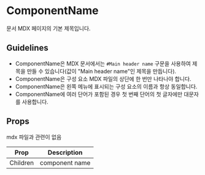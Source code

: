 # ComponentName

문서 MDX 페이지의 기본 제목입니다.

## Guidelines
- ComponentName은 MDX 문서에서는 `#Main header name` 구문을 사용하여 제목을 만들 수 있습니다(값이 "Main header name"인 제목을 만듭니다).
- ComponentName은 구성 요소 MDX 파일의 상단에 한 번만 나타나야 합니다.
- ComponentName은 왼쪽 메뉴에 표시되는 구성 요소의 이름과 항상 동일합니다.
- ComponentName에 여러 단어가 포함된 경우 첫 번째 단어의 첫 글자에만 대문자를 사용합니다.

## Props

mdx 파일과 관련이 없음

| Prop     | Description    |
| -------- | -------------- |
| Children | component name |